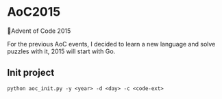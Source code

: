 # AoC2015

🎄Advent of Code 2015

For the previous AoC events, I decided to learn a new language and solve puzzles with it, 2015 will start with Go.

## Init project

```
python aoc_init.py -y <year> -d <day> -c <code-ext>
```
